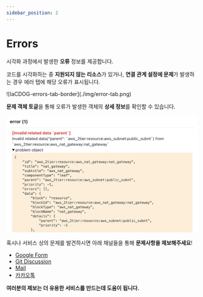 ```yaml
---
sidebar_position: 2
---
```


# Errors

시각화 과정에서 발생한 **오류** 정보를 제공합니다.

코드를 시각화하는 중 **지원되지 않는 리소스**가 있거나, **연결 관계 설정에 문제**가 발생하는 경우 에러 탭에 해당 오류가 표시됩니다.

<div style={{maxWidth:400}}>
![IaCDOG-errors-tab-border](./img/error-tab.png)
</div>

**문제 객체 토글**을 통해 오류가 발생한 객체의 **상세 정보**를 확인할 수 있습니다.

![IaCDOG-errors-tab-detail-border](./img/error-tab-detail.png)

혹시나 서비스 상의 문제를 발견하시면 아래 채널들을 통해 **문제사항을 제보해주세요**!

- [Google Form](https://docs.google.com/forms/d/e/1FAIpQLSdeEh-iAg92AAS1Y1PMh0NUk-aenlotQml7wILaBOIUjGKYyg/viewform?usp=send_form)
- [Git Discussion](https://github.com/orgs/InitCloud-co/discussions/categories/-iacdog)
- [Mail](mailto:contact@initcloud.io)
- [카카오톡](https://open.kakao.com/o/sSyWwDef)

**여러분의 제보는 더 유용한 서비스를 만드는데 도움이 됩니다.**
